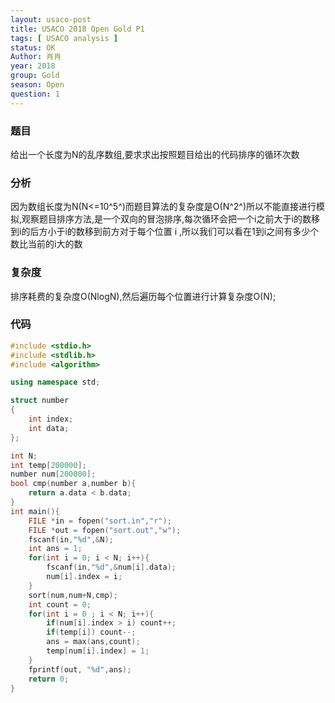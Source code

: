 ```yaml
---
layout: usaco-post
title: USACO 2018 Open Gold P1
tags: [ USACO analysis ]
status: OK
Author: 肖肖
year: 2018
group: Gold
season: Open
question: 1
---
```



### 题目

给出一个长度为N的乱序数组,要求求出按照题目给出的代码排序的循环次数

### 分析

因为数组长度为N(N<=10^5^)而题目算法的复杂度是O(N^2^)所以不能直接进行模拟,观察题目排序方法,是一个双向的冒泡排序,每次循环会把一个i之前大于i的数移到i的后方小于i的数移到前方对于每个位置 i ,所以我们可以看在1到i之间有多少个数比当前的i大的数

### 复杂度

排序耗费的复杂度O(NlogN),然后遍历每个位置进行计算复杂度O(N);

### 代码

```c++
#include <stdio.h>
#include <stdlib.h>
#include <algorithm>

using namespace std;

struct number
{
	int index;
	int data;
};

int N;
int temp[200000];
number num[200000];
bool cmp(number a,number b){
	return a.data < b.data;	
}
int main(){
	FILE *in = fopen("sort.in","r");
	FILE *out = fopen("sort.out","w");
	fscanf(in,"%d",&N);
	int ans = 1;
	for(int i = 0; i < N; i++){
		fscanf(in,"%d",&num[i].data);
		num[i].index = i;
	}
	sort(num,num+N,cmp);
	int count = 0;
	for(int i = 0 ; i < N; i++){
		if(num[i].index > i) count++;
		if(temp[i]) count--;
		ans = max(ans,count);
		temp[num[i].index] = 1;
	}
	fprintf(out, "%d",ans);
	return 0;
}
```



